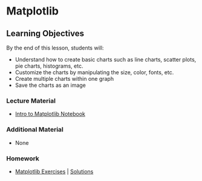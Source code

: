 # Matplotlib

## Learning Objectives
By the end of this lesson, students will:
- Understand how to create basic charts such as line charts, scatter plots, pie charts, histograms, etc.
- Customize the charts by manipulating the size, color, fonts, etc.
- Create multiple charts within one graph
- Save the charts as an image

### Lecture Material
- [Intro to Matplotlib Notebook](intro_to_matplotlib.ipynb)  

### Additional Material
- None

### Homework
- [Matplotlib Exercises](homework/matplotlib_exercises.ipynb) | [Solutions](homework/matplotlib_exercises%20(solutions).ipynb)  
